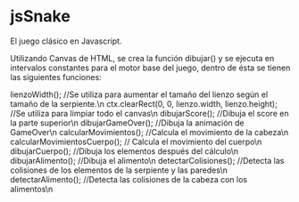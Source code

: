 # jsSnake
El juego clásico en Javascript.

Utilizando Canvas de HTML, se crea la función dibujar() y se ejecuta en intervalos constantes para el motor base del juego, dentro de ésta se tienen las siguientes funciones:

lienzoWidth(); //Se utiliza para aumentar el tamaño del lienzo según el tamaño de la serpiente.\n
ctx.clearRect(0, 0, lienzo.width, lienzo.height); //Se utiliza para limpiar todo el canvas\n
dibujarScore(); //Dibuja el score en la parte superior\n
dibujarGameOver(); //Dibuja la animación de GameOver\n
calcularMovimientos(); //Calcula el movimiento de la cabeza\n
calcularMovimientosCuerpo(); // Calcula el movimiento del cuerpo\n
dibujarCuerpo(); //Dibuja los elementos después del cálculo\n
dibujarAlimento(); //Dibuja el alimento\n
detectarColisiones(); //Detecta las colisiones de los elementos de la serpiente y las paredes\n
detectarAlimento(); //Detecta las colisiones de la cabeza con los alimentos\n
